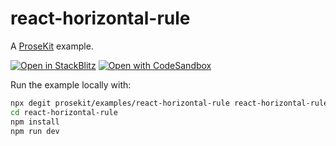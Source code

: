 # react-horizontal-rule

A [ProseKit](https://prosekit.dev) example.

[![Open in StackBlitz](https://developer.stackblitz.com/img/open_in_stackblitz.svg)](https://stackblitz.com/github/prosekit/examples/tree/master/react-horizontal-rule)
[![Open with CodeSandbox](https://assets.codesandbox.io/github/button-edit-lime.svg)](https://codesandbox.io/p/sandbox/github/prosekit/examples/tree/master/react-horizontal-rule)

Run the example locally with:

```bash
npx degit prosekit/examples/react-horizontal-rule react-horizontal-rule
cd react-horizontal-rule
npm install
npm run dev
```
